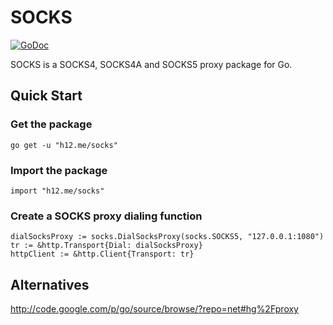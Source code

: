 SOCKS
=====

[![GoDoc](https://godoc.org/h12.me/socks?status.svg)](https://godoc.org/h12.me/socks)

SOCKS is a SOCKS4, SOCKS4A and SOCKS5 proxy package for Go.

## Quick Start
### Get the package

    go get -u "h12.me/socks"

### Import the package

    import "h12.me/socks"

### Create a SOCKS proxy dialing function

    dialSocksProxy := socks.DialSocksProxy(socks.SOCKS5, "127.0.0.1:1080")
    tr := &http.Transport{Dial: dialSocksProxy}
    httpClient := &http.Client{Transport: tr}

## Alternatives
http://code.google.com/p/go/source/browse/?repo=net#hg%2Fproxy
